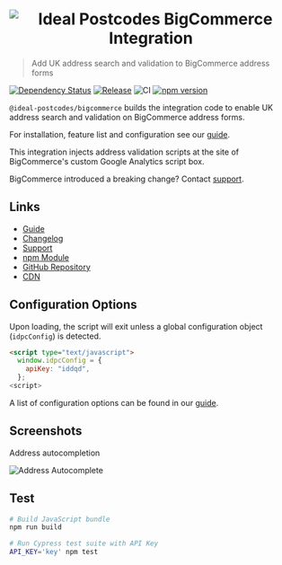 <h1 align="center">
  <img src="https://img.ideal-postcodes.co.uk/BigCommerce%20Integration%20Logo%403x.png" alt="Ideal Postcodes BigCommerce Integration">
</h1>

> Add UK address search and validation to BigCommerce address forms

[![Dependency Status](https://david-dm.org/ideal-postcodes/bigcommerce.svg)](https://david-dm.org/ideal-postcodes/bigcommerce)
[![Release](https://github.com/ideal-postcodes/bigcommerce/workflows/Release/badge.svg)](https://github.com/ideal-postcodes/bigcommerce/actions)
![CI](https://github.com/ideal-postcodes/bigcommerce/workflows/CI/badge.svg?branch=master)
[![npm version](https://badge.fury.io/js/%40ideal-postcodes%2Fbigcommerce.svg)](https://badge.fury.io/js/%40ideal-postcodes%2Fbigcommerce)

`@ideal-postcodes/bigcommerce` builds the integration code to enable UK address search and validation on BigCommerce address forms.

For installation, feature list and configuration see our [guide](https://ideal-postcodes.co.uk/guides/bigcommerce).

This integration injects address validation scripts at the site of BigCommerce's custom Google Analytics script box.

BigCommerce introduced a breaking change? Contact [support](https://ideal-postcodes.co.uk/support).

## Links

- [Guide](https://ideal-postcodes.co.uk/guides/bigcommerce)
- [Changelog](https://github.com/ideal-postcodes/bigcommerce/blob/master/CHANGELOG.md)
- [Support](https://ideal-postcodes.co.uk)
- [npm Module](https://www.npmjs.com/package/@ideal-postcodes/bigcommerce)
- [GitHub Repository](https://github.com/ideal-postcodes/bigcommerce)
- [CDN](https://www.jsdelivr.com/package/npm/@ideal-postcodes/bigcommerce)

## Configuration Options

Upon loading, the script will exit unless a global configuration object (`idpcConfig`) is detected.

```html
<script type="text/javascript">
  window.idpcConfig = {
    apiKey: "iddqd",
  };
<script>
```

A list of configuration options can be found in our [guide](https://ideal-postcodes/guides/bigcommerce).

## Screenshots

Address autocompletion

![Address Autocomplete](https://img.ideal-postcodes.co.uk/bigcommerce-autocomplete.png)

## Test

```bash
# Build JavaScript bundle
npm run build

# Run Cypress test suite with API Key
API_KEY='key' npm test
```
